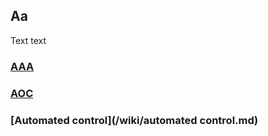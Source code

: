 ## Aa 
Text text

### [AAA](/wiki/AAA.md)
### [AOC](/wiki/AOC.md)
### [Automated control](/wiki/automated control.md)

